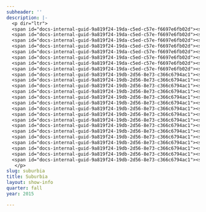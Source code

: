```yaml
---
subheader: ''
description: |-
  <p dir="ltr">
  <span id="docs-internal-guid-9a819f24-19da-c5ed-c57e-f6697e6fb02d"><span><strong>Ty Easley </strong>(Tim)</span><span> is beginning his fourth-year at the University of Chicago as a Math and Physics double major in the College. He is the current Administrative Director of UChicago's Commedia dell'Arte troupe Attori Senza Paura and served as their Artistic Director the previous year. He has also been involved in a number of UT/TAPS productions in a number of roles, mostly sound and music (</span><span><em>Henry V,</em> <em>Cabaret</em></span><span>). Last winter, he had the pleasure of puppeteering the Demon Cat in FlipFlap Productions' show </span><span><em>The Temp</em> </span><span>and playing the King Bee in Le Vorris and Vox's </span><em><span>Winter's Thaw</span></em><span>.</span></span></p> <p dir="ltr">
  <span id="docs-internal-guid-9a819f24-19da-c5ed-c57e-f6697e6fb02d"><span><strong>Jeremy Rodriguez</strong> (Buff) </span><span>is a fourth-year in the College majoring in Economics and minoring in Cinema and Media Studies.  He has appeared in previous University Theater productions including </span><em><span>Macbeth</span></em><span> (Macbeth) and </span><em><span>Fool for Love</span></em><span> (Eddie). As well as </span><span><em>The Tempest</em> </span><span>(Caliban) with Two Brothers Productions.</span></span></p><p dir="ltr">
  <span id="docs-internal-guid-9a819f24-19da-c5ed-c57e-f6697e6fb02d"><span><strong>Alex Hearn</strong> (Jeff)</span><span> is a second-year in the College studying Public Policy and TAPS. He has previously acted as Nagg in </span><em><span>Endgame</span></em><span> and Steve in </span><span><em>A Streetcar Named Desire</em> </span><span>(Fall 2014). Last spring, he directed </span><em><span>Rumors</span></em><span> by Neil Simon. He is also the secretary of UT Committee and performs as Pulcinella in UChicago Commedia. </span></span></p><p dir="ltr">
  <span id="docs-internal-guid-9a819f24-19da-c5ed-c57e-f6697e6fb02d"><span><strong>Kaiser Ahmed</strong> (Nazeer) </span><span>is a Chicago based actor &amp; director. Previously seen on stage last season in Jackalope Theatre's production of </span><em><span>Lunacy</span></em><span><em>!</em> &amp; Rasaka Theatre's </span><em><span>Nice Indian Boy</span></em><span>, you can see Kaiser next as Medvedenko in </span><em><span>The Seagull </span></em><span>at The Artistic Home Theatre coming this spring. Graduating from Columbia College Chicago's Theatre Directing program in 2008, Kaiser has also held positions as Founding Artistic Director of Jackalope, current Associate Artistic Director of Jackalope and Ensemble Member of The Artistic Home. Kaiser is a 2015-16 Eugene O'Neill National Directors Fellowship Finalist. You can currently see his directing work in </span><em><span>Washer/Dryer</span></em><span> for Rasaka Theatre playing at Victory Gardens through Oct. 11th, and then in </span><span><em>The Raid</em> </span><span>for Jackalope Theatre playing Nov. 4th - Dec. 12th. </span></span></p> <p dir="ltr">
  <span id="docs-internal-guid-9a819f24-19da-c5ed-c57e-f6697e6fb02d"><span><strong>Arya Daire</strong> (Pakeeza) </span><span> received her B.S. in Radio/TV/Film and English Literature at Northwestern University.  TV credits include </span><em><span>A Christmas Carol</span><span> - </span><span>The Concert</span></em><span> and  </span><em><span>Chicago Fire</span></em><span>.  Chicago theater credits include </span><span><em>Inana</em> </span><span>with TimeLine Theatre, </span><span><em>Samsara</em> </span><span>with Victory Gardens Theatre, </span><em><span>Principal Principle </span></em><span>with Stage Left Theatre, </span><em><span>Rudolph the Red-Nosed Reindeer: The Musical</span></em><span><em> </em>with Emerald City Theatre,</span><span> <em>Much Ado About Nothing</em> </span><span>with Rasaka Theatre, </span><span><em>Disconnect</em> </span><span>with Victory Gardens Theatre and </span><span><em>The 25th Annual Putnam County Spelling Bee</em> </span><span>with the Beverly Arts Center.  Arya is represented by Stewart Talent.</span></span></p><p dir="ltr">
  <span id="docs-internal-guid-9a819f24-19da-c5ed-c57e-f6697e6fb02d"><span><strong>Emma Maltby </strong>(Bee-Bee) </span><span>is a second-year potential TAPS and English double major. With UT, she has performed in </span><em><span>Rumors</span></em><span><em> </em>(Chris Gorman), </span><em><span>Macbeth</span></em><span> (Lady Macduff), and a workshop of </span><span>Selections from <em>Angels in America</em> </span><span>(Harper Pitt) as well as several Theater [24] festivals. She currently serves as a member of UT's Student Committee. </span></span></p><p dir="ltr">
  <span id="docs-internal-guid-9a819f24-19da-c5ed-c57e-f6697e6fb02d"><span><strong>Sophie Kennedy</strong> (Sooze) </span><span>is a fourth-year TAPS and Political Science major. A writer and performer, she has acted in many UT, TAPS, and Dean's Men shows. She currently serves as Pubicity Manager on TAPS Admin Student Staff.</span></span></p> <p dir="ltr">
  <span id="docs-internal-guid-9a819f24-19da-c5ed-c57e-f6697e6fb02d"><span><strong>Gabriel Garey Levine </strong>(Pony/Original Music) </span><span>is a third-year studying Fundamentals and Computational Neuroscience. Previous UT Credits: </span><span> <em>Love's Labours Lost</em>, <em>Cowboy Mouth</em>,<em> Endgame</em>, <em>Godspell</em>, <em>Hamletmachine</em></span><span>, Theater [24], and New Work Week. Other credits include </span><span><em>The Heart's Impatience</em> </span><span>(Shuffle Foot Theatre), </span><span>T<em>hrough the Window</em>, <em>Diary of a Madman</em>, </span><span>and</span><span> <em>Red</em></span><span>. Gabriel serves as a member of UT Student Committee.</span></span></p><p><span id="docs-internal-guid-9a819f24-19da-c5ed-c57e-f6697e6fb02d"><span><strong>Elisabeth Del Toro</strong> (Erica)</span><span> is a fourth-year TAPS major. She has acted for University Theater in </span><span><em>This Is How It Goes</em>, <em>Closer</em>, <em>Cabaret</em>, <em>Godspell</em>, <em>Grey Gardens</em>, <em>House of Yes</em>, Drowsy <em>Chaperone</em>, add <em>ALICES</em></span><span>, run crew for </span><em><span>Henry VI</span></em><span>, assistant sound design with </span><em><span>Glass Menagerie</span></em><span>, and did the .gif design for </span><em><span>Hamlion</span></em><span>, and directed a Commedia dell’Arte musical </span><em><span>Cherry Poppins</span></em><span>. Elisabeth is also a curator of the Theater[24] Festival and Chair of the University Theater Committee.</span></span></p><p dir="ltr">
  <span id="docs-internal-guid-9a819f24-19db-2d56-8e73-c366c6794ac1"><span><strong>Shade Murray</strong> </span><span>(Director) </span><span>is a lecturer in the TAPS program at University of Chicago. Professional directing credits include the upcoming world premieres of Brett Neveu's </span><span><em>Pilgrim's Progress</em> </span><span>and Ike Holter's </span><span>Sender</span><span>, both at A Red Orchid Theater, where he is an ensemble member.  Also at A Red Orchid:</span><span> <em>Accidentally Like a Martyr</em>,<em> Mud Blue Sky,</em> <em>Trevor,</em> <em>The Aliens</em>, <em>The Butcher of Baraboo</em>, <em>Abigail's Party</em> </span><span>and</span><span> <em>Kimberly Akimbo</em></span><span>. Other Chicago directing credits include productions at Steppenwolf Theater Company, Writers' Theatre, Victory Gardens, Second City, Steep Theater, Next Theater, Wildclaw Theater, Strawdog Theatre, Cole Theater, Roadworks Productions, and others.</span></span></p><p dir="ltr">
  <span id="docs-internal-guid-9a819f24-19db-2d56-8e73-c366c6794ac1"><span><strong>Julia Santha</strong> (Assistant Director) </span><span>is a fourth-year majoring in Law, Letters and Society and Theater and Performance Studies. Previously, she has directed Samuel Beckett's </span><em><span>Endgame</span></em><span>, Sam Shepard's </span><em><span>Fool for Love</span></em><span>, and a scene from David Mamet's </span><em><span>Boston Marriage</span></em><span>.</span></span></p> <p dir="ltr">
  <span id="docs-internal-guid-9a819f24-19db-2d56-8e73-c366c6794ac1"><span><strong>Laura Ashlock</strong> (Production Manager) </span><span>has been Stage Managing and Production Managing professionally for the past 10 years. She comes to University Theatre from Emerald City Theatre Company, where she served as Production Manager, overseeing all of the mainstage and touring productions. Laura has also worked at Steppenwolf Theatre Company as the Production Management Apprentice and at Chicago Shakespeare Theatre as the Production Management Intern. Her Stage Management Highlights include roles as the Resident Stage Manager at the Dorset Theater Festival in Vermont and Stage Manager for the Human Festival in Chicago, as well as work for numerous new plays and world premieres. Laura holds a BFA in Stage Management from The Theatre School - DePaul University.</span></span></p> <p dir="ltr">
  <span id="docs-internal-guid-9a819f24-19db-2d56-8e73-c366c6794ac1"><span><strong>Claire Haupt</strong> (Assistant Production Manager) </span><span>is a third-year Theatre and Performance Studies major in the college. She has studied with and under peer, university, and professional production managers and looks forward to a career in arts management. She has past experience in acting, stage management, and scenic building. Currently, Claire is a proud production manager in University Theatre. </span></span></p><p dir="ltr">
  <span id="docs-internal-guid-9a819f24-19db-2d56-8e73-c366c6794ac1"><span><strong>Natalie Wagner</strong> (Stage Manager) </span><span>is a third-year student majoring in Law, Letters, and Society. Her UT stage management credits include </span><span><em>Endgame</em>, <em>The Effect of Gamma Rays on Man-in-the-Moon Marigolds</em></span><span>, and four mainstage shows as ASM. She serves as UT Committee's Treasurer and as a Curator for the quarterly Theater[24] festival. Additionally, she has worked on multiple summer theater festivals in NYC, including two New York Musical Theatre Festival productions: </span><em><span>Spot on the Wall</span></em><span> (PA) and the concert </span><span><em>Beyond Words</em> </span><span>(SM).</span></span></p><p dir="ltr">
  <span id="docs-internal-guid-9a819f24-19db-2d56-8e73-c366c6794ac1"><span><strong>Alice Sheehan</strong> (Assistant Stage Manager) </span><span>is a second-year student double majoring in NELC and TAPS. She has worked in both lighting design and stage management. Her credits include </span><em><span>Endgame</span></em><span> (ALD), </span><em><span>Amadeus</span></em><span> (LD), </span><em><span>Love's Labour's Lost </span></em><span>(ME), and </span><span><em>This Is How It Goes</em> </span><span>(Assistant Floor Manager). </span></span></p><p dir="ltr">
  <span id="docs-internal-guid-9a819f24-19db-2d56-8e73-c366c6794ac1"><span><strong>Ryan Bourque</strong> (Fight Choreography) </span><span>most recently acted in and designed fights for The Hypocrites’ twelve-hour Greek adaptation </span><em><span>All Our Tragic</span></em><span>, and designed a 13 minute fight for Chuck Mee's world premiere of </span><span><em>The Glory of The World</em>,</span><span> at the 2015 Humana Festival. He has acted in </span><em><span>Cyrano De Bergerac </span></em><span>(Chicago Shakespeare Theater), </span><span><em>The Mikado</em>, <em>Sophocles: Seven Sicknesses</em>, <em>Woyzeck</em>, <em>The Pirates of Penzance</em>, </span><span>(The Hypocrites), </span><em><span>The Earl</span></em><span> (The Inconvenience), </span><em><span>Cherrywood</span></em><span><em> </em>(Mary Arrchie), and </span><span><em>Chicago PD</em>. </span><span>He has choreographed fights for<em> </em></span><span><em>Death and the Maiden,</em> <em>Appropriate</em>, <em>Oedipus El Rey</em>,</span><span> (Victory Gardens), </span><span><em>The Lord of the Flies</em>,<em> Leveling Up</em>, <em>Marie Antoinette</em>, <em>The Book Thief</em> </span><span>(Steppenwolf Theatre Company), </span><span><em>Hit The Wall,</em> <em>The Earl</em>, </span><span>(The Inconvenience), </span><span><em>All Our Tragic</em>, <em>Coriolanus</em>, <em>Romeo Juliet</em>, <em>Sophocles: Seven Sicknesses</em>, <em>Woyzeck</em> </span><span>(The Hypocrites), and </span><em><span>Exit Strategy</span></em><span> (Jackalope). He is a 2015 Equity Jeff Awards nominee for </span><span><em>All Our Tragic</em>,</span><span> and a 2013 Jeff Award winner for his fights in </span><em><span>Coriolanus</span></em><span>. As a freelance photographer, he captures Dance, Theatre, and Music, and he is a company member to The Inconvenience, and The Hypocrites. </span></span></p><p dir="ltr">
  <span id="docs-internal-guid-9a819f24-19db-2d56-8e73-c366c6794ac1"><span><strong>Dan Stratton</strong> (Scenic Designer) </span><span>studied Art at the University of Michigan and received his MFA from Northwestern University. He teaches stage design at Columbia College, and North Central College. He is an artistic associate with Steep Theatre, and resident scenic designer at Silk Road Rising. Design credits include </span><span>Balm in Gilead</span><span> - Griffin Theatre, </span><em><span>A Kid Like Jake</span></em><span> - About Face Theatre, </span><em><span>Othello</span></em><span><em> </em>-The Gift Theatre, </span><em><span>The Tennessee Williams Project</span></em><span> - The Hypocrites; </span><em><span>Paulus</span></em><span> - Silk Road Rising; </span><span>Motortown</span><span> - Steep Theatre; </span><span>The Beautiful Dark</span><span> - RedTwist Theatre;</span><span> Invasion!</span><span> - Silk Road Rising; </span><span><em>Fallow</em> </span><span>- Steep Theatre; </span><em><span>The Knowledge</span></em><span> - Steep; </span><em><span>The Lake Effect</span></em><span> - Silk Road Rising; </span><em><span>The Aliens</span></em><span> - A Red Orchid Theatre; </span><span><em>Moment</em> </span><span>- Steep; </span><span>Festen</span><span> - Steep; </span><em><span>Posh</span></em><span> - Fool's Fury; </span><em><span>Respiced: a Silk Road Cabaret</span></em><span> - Silk Road Rising; </span><em><span>Love and Money</span></em><span><em> </em>- Steep; </span><span>Lakeboat</span><span> -  Steep; </span><em><span>As You Like It </span></em><span><em>- Two Pence Shakespeare</em>;</span><span> <em>Peter Pan: A Play</em> </span><span>- LookingGlass Theatre; </span><span><em>Suicide Inc.</em> </span><span>- Gift Theatre Company; </span><em><span>Abigail's Party</span></em><span> - A Red Orchid Theatre;<em> </em></span><span><em>Kill the Old Torture their Young</em> </span><span>- Steep; and </span><em><span>R.U.R.</span></em><span> - Strawdog Theatre Company.  </span></span></p><p dir="ltr">
  <span id="docs-internal-guid-9a819f24-19db-2d56-8e73-c366c6794ac1"><span><strong>Ben Carcello</strong> (Technical Director) </span><span>worked for two years as Technical Director at Presbyterian College. He has also worked as a carpenter for Lookingglass Theatre Company and Chicago Shakespeare Theater. He holds a bachelor’s degree in Theatre Design and Production from Illinois State University.</span></span></p><p dir="ltr">
  <span id="docs-internal-guid-9a819f24-19db-2d56-8e73-c366c6794ac1"><span><strong>Jenny Pinson</strong> (Properties Manager) </span><span>has been a freelance Properties Designer in Chicago since 2006, when she graduated from The Theatre School of DePaul University with her BFA in Theatre Technology.  She has had the opportunity to work with a variety of theatre companies in the Chicagoland area including Theater Wit, Redtwist Theatre, Oakton Community College, Route 66 Theatre Company, TUTA, Drury Lane Oakbrook, and Emerald City Theatre Company, among others.</span></span></p><p dir="ltr">
  <span id="docs-internal-guid-9a819f24-19db-2d56-8e73-c366c6794ac1"><span><strong>Mike Durst</strong> (Lighting Design)</span><span> is an A Red Orchid ensemble member where his designs include </span><span><em>Simpatico</em>, <em>The Opponent</em>, </span><span>and</span><span> <em>Sky</em></span><span>. Off-Broadway credits include: </span><em><span>Extinction</span></em><span> (Cherry Lane); </span><em><span>Secrets of the Trade</span></em><span> (Primary Stages); </span><em><span>The Opponent</span></em><span> (59e59). National Tours: </span><span><em>‘It’s Always Sunny in Philadelphia’</em>, <em>The Nightman Cometh</em>. <em>Buyer&amp;Cellar </em></span><span>(Associate Designer). Other designs include </span><em><span>Come Back, Little Sheba</span></em><span> (The Huntington. Boston), </span><em><span>Mr. Burns</span></em><span><em> </em>(Theater Wit), </span><em><span>Our Class </span></em><span>(Jeff Nomination)</span><span>, <em>Both Your Houses</em></span><span><em> </em>(Remy Bumppo), </span><span><em>Still Alice</em>, <em>The Great Fire </em></span><span>(Lookingglass Theatre); Mike also serves as a lighting consultant for theatrical renovations including the Gray Center at University of Chicago and Circle Theater in Los Angeles. Mike has received Chicago’s Jeff Award (Equity Wing), Los Angeles Ovation Award, and San Diego’s Craig Noel Award. </span></span></p><p dir="ltr">
  <span id="docs-internal-guid-9a819f24-19db-2d56-8e73-c366c6794ac1"><span><strong>Bennett Foley </strong>(Light Board Operator/ Assistant Lighting Designer) </span><span>is a </span><span>second-year Computer Science major in the college who has worked on three UT shows in the past: </span><em><span>Macbeth</span></em><span> as Light Board Operator, </span><em><span>Fifth Planet</span></em><span> as Assistant Stage Manager, and </span><em><span>Love's Labour's Lost</span></em><span> as Stage Manager. </span></span></p><p dir="ltr">
  <span id="docs-internal-guid-9a819f24-19db-2d56-8e73-c366c6794ac1"><span><strong>Jessica Doyle</strong> (Master Electrician) </span><span>is a freelance lighting designer, assistant, and master electrician who's been located in Chicago for about a year now. She graduated from Michigan State University in 2013 with a BFA in Theatre Design &amp; Production, concentrating in lighting design. Her design work can be most frequently seen at Mudlark Theatre Company, a children's theater in Evanston. This summer Jessica completed the lighting design internship at Williamstown Theatre Festival in Massachusetts. </span></span></p><p dir="ltr">
  <span id="docs-internal-guid-9a819f24-19db-2d56-8e73-c366c6794ac1"><span><strong>Christine Pascual </strong>(Costume Designer)</span><span> is a freelance costume designer based in Chicago.  Most recently she designed the world premiere of</span><span> <em>Feathers and Teeth</em></span><span>, the workshop productions of </span><span><em>Feathers and Teeth</em>, <em>Carlyle</em>, </span><span>and </span><span><em>The Magic Play</em> </span><span>for New Stages 2014, New Stage 2012 and New Stage 2013, </span><em><span>The Happiest Song Plays Last</span></em><span> for the Goodman Theatre.  Other Goodman credits include </span><span><em>Fish Men</em>; <em>El Nogalar; Massacre</em> <em>(Sing to Your Children) </em></span><span>(co-production with Teatro Vista); Congo Square Theatre Company’s</span><span> <em>Black Nativity</em> </span><span>and Joe Turner’s </span><em><span>Come and Gone</span></em><span><em> </em>(co-production with Congo Square Theatre Company). Recent credits include </span><em><span>The Island</span></em><span> at American Players Theatre,  </span><em><span>The Projects</span></em><span> and </span><em><span>The Royale</span></em><span> at American Theater Company,</span><span>Tamer of Horses, <em> A View from the Bridge</em>, <em>Between You, Me </em></span><em><span>and</span></em><span><em> the Lampshade</em> </span><span>at Teatro Vista. Other Chicago credits include </span><span><em>Disconnect</em>, <em>The Elaborate Entrance of Chad Deity</em>, <em>Relatively Close</em>, <em>The Romance of Magno Rubio</em>, <em>Hambone,</em> <em>Blackbird </em></span><em><span>and </span></em><span><em>We are Proud to Present...</em>, </span><span>at Victory Gardens Theater; </span><em><span>Bud, Not Buddy</span></em><span> at Chicago Children’s Theatre; </span><span><em>Trevor</em>, <em>Simpatico and Megacosm</em> </span><span>at A Red Orchid Theatre; </span><em><span>Tigers Be Still</span></em><span><em> </em>at Theatre Wit;  </span><span><em>Sizwe Banzi is Dead</em>, The Piano Lesson, <em>The First Breeze of Summer</em></span><em><span> and </span></em><span><em>Flyin’ West</em> </span><span>at Court Theatre; </span><em><span>Our Lady of the Underpass</span></em><span> at 16th Street Theater and Teatro Vista; <em>T</em></span><span><em>he House on Mango Street</em> </span><span>at Steppenwolf Theatre Company; </span><span><em>Welcome to Arroyo’s</em>, <em>It’s a Wonderful Life</em>, <em>True West</em>, <em>Topdog/Underdog</em>, T<em>he People’s Temple</em></span><span> and </span><span><em>Living Out</em> </span><span>at American Theater Company; </span><span><em>Sanctified</em>, <em>St. James Infirmary</em>, <em>Seven Guitars</em>, <em>Elmina’s Kitchen</em>, <em>From the Mississippi Delta</em></span><span> and </span><em><span>A Soldier’s Play </span></em><span>at Congo Square Theatre Company; </span><span><strong>Ten Cent Night</strong> </span><span>at Chicago Dramatists and <em>Elliot, </em></span><em><span>a Soldier’s Fugue</span></em><span><em> </em>with Rivendell Theatre Ensemble and Teatro Vista at Steppenwolf Theatre Company. Regional credits include </span><span>T<em>he Island</em></span><span><em> </em>at American Players Theatre, </span><em><span>Fences</span></em><span> at Virginia Stage, and Joe Turners' </span><em><span>Come and Gone</span></em><span> at Centerstage,  Her off-Broadway credits include </span><span>T<em>he Elaborate Entrance of Chad Deity</em> </span><span>at Second Stage Theatre. Ms. Pascual was a 2010 Henry Hewes Design Award nominee and an exhibitor at the 2011 Prague Quadrennial and the 2012 United States Institute for Theatre Technology conference.</span></span></p> <p dir="ltr">
  <span id="docs-internal-guid-9a819f24-19db-2d56-8e73-c366c6794ac1"><span><strong>Joe Court</strong> (Sound Designer)</span><span> is a sound designer based out of Chicago since 2006. He is a company member with Mary-Arrchie Theatre Company. He has designed more than 90 shows since moving to Chicago with many different theater companies including: Mary-Arrchie, A Red Orchid, The Inconvenience, Theater Wit, Raven, TUTA, Haven, Emerald City,  Seanachai, Theatre Seven, Backstage, Boho, Lifeline, Pine Box, The Gift, University of Chicago, 59E59 (Off-Broadway, NYC), Clarence Brown Theatre (Knoxville, TN.), Great Lakers Theatre (Cleveland, OH),  Virginia Stage Company (Norfolk, VA), Actors Theatre of Indiana, and the Idaho, Lake Tahoe, and Illinois Shakespeare Festivals. From 2008 until 2012 Joe served as sound engineer for the Chicago production of the Tony Award-winning musical </span><span><em>Million Dollar Quarte</em>t</span><span>. He received a Joseph Jefferson Award nomination in 2009 for his design for </span><em><span>The Unseen</span></em><span> with A Red Orchid Theatre. He is a member of U.S.A. 829.</span></span></p><p dir="ltr">
  <span id="docs-internal-guid-9a819f24-19db-2d56-8e73-c366c6794ac1"><span><strong>Stephanie Slaven-Ruffing</strong> (Sound Board Operator)</span><span> is a second-year in the College majoring in Anthropology. She has previously worked on sound design for </span><em><span>The Effect of Gamma Rays on Man-in-the-Moon Marigolds</span></em><span> and SAMSU’S 2015 cultural show </span><em><span>Citylights</span></em><span>. She is currently sound designing UT’s production of </span><em><span>House of Cards</span></em><span> this fall and has also worked on </span><em><span>Closer</span></em><span> and </span><em><span>Fifth Planet</span></em><span>. </span></span></p><p>
   </p>
slug: suburbia
title: Suburbia
layout: show-info
quarter: fall
year: 2015

---
```

